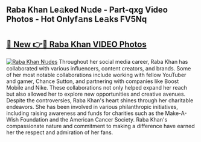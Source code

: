 ## Raba Khan Le𝚊ked N𝚞de - Part-qxg Video Photos - Hot Onlyf𝚊ns Le𝚊ks FV5Nq

# <h2><a href="http://ab92009.deff.icu/?id=Raba+Khan">🔗 New 👉🔴 Raba Khan VIDEO Photos</a></h2>

[![Raba Khan N𝚞des](https://i.imgur.com/rIISA9y.gif)](http://ab92009.deff.icu/?id=Raba+Khan)
Throughout her social media career, Raba Khan has collaborated with various influencers, content creators, and brands. Some of her most notable collaborations include working with fellow YouTuber and gamer, Chance Sutton, and partnering with companies like Boost Mobile and Nike. These collaborations not only helped expand her reach but also allowed her to explore new opportunities and creative avenues. Despite the controversies, Raba Khan's heart shines through her charitable endeavors. She has been involved in various philanthropic initiatives, including raising awareness and funds for charities such as the Make-A-Wish Foundation and the American Cancer Society. Raba Khan's compassionate nature and commitment to making a difference have earned her the respect and admiration of her fans.
